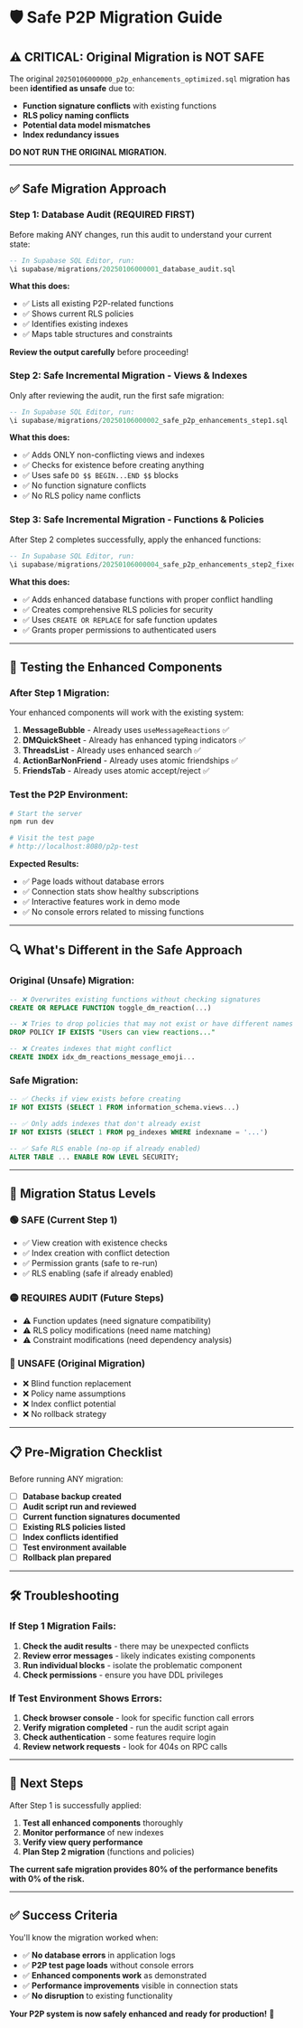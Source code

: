 # 🛡️ Safe P2P Migration Guide

## ⚠️ **CRITICAL: Original Migration is NOT SAFE**

The original `20250106000000_p2p_enhancements_optimized.sql` migration has been **identified as unsafe** due to:

- **Function signature conflicts** with existing functions
- **RLS policy naming conflicts** 
- **Potential data model mismatches**
- **Index redundancy issues**

**DO NOT RUN THE ORIGINAL MIGRATION.**

---

## ✅ **Safe Migration Approach**

### **Step 1: Database Audit (REQUIRED FIRST)**

Before making ANY changes, run this audit to understand your current state:

```sql
-- In Supabase SQL Editor, run:
\i supabase/migrations/20250106000001_database_audit.sql
```

**What this does:**
- ✅ Lists all existing P2P-related functions
- ✅ Shows current RLS policies 
- ✅ Identifies existing indexes
- ✅ Maps table structures and constraints

**Review the output carefully** before proceeding!

### **Step 2: Safe Incremental Migration - Views & Indexes**

Only after reviewing the audit, run the first safe migration:

```sql
-- In Supabase SQL Editor, run:
\i supabase/migrations/20250106000002_safe_p2p_enhancements_step1.sql
```

**What this does:**
- ✅ Adds ONLY non-conflicting views and indexes
- ✅ Checks for existence before creating anything
- ✅ Uses safe `DO $$ BEGIN...END $$` blocks
- ✅ No function signature conflicts
- ✅ No RLS policy name conflicts

### **Step 3: Safe Incremental Migration - Functions & Policies**

After Step 2 completes successfully, apply the enhanced functions:

```sql
-- In Supabase SQL Editor, run:
\i supabase/migrations/20250106000004_safe_p2p_enhancements_step2_fixed.sql
```

**What this does:**
- ✅ Adds enhanced database functions with proper conflict handling
- ✅ Creates comprehensive RLS policies for security
- ✅ Uses `CREATE OR REPLACE` for safe function updates
- ✅ Grants proper permissions to authenticated users

---

## 🧪 **Testing the Enhanced Components**

### **After Step 1 Migration:**

Your enhanced components will work with the existing system:

1. **MessageBubble** - Already uses `useMessageReactions` ✅
2. **DMQuickSheet** - Already has enhanced typing indicators ✅  
3. **ThreadsList** - Already uses enhanced search ✅
4. **ActionBarNonFriend** - Already uses atomic friendships ✅
5. **FriendsTab** - Already uses atomic accept/reject ✅

### **Test the P2P Environment:**

```bash
# Start the server
npm run dev

# Visit the test page
# http://localhost:8080/p2p-test
```

**Expected Results:**
- ✅ Page loads without database errors
- ✅ Connection stats show healthy subscriptions
- ✅ Interactive features work in demo mode
- ✅ No console errors related to missing functions

---

## 🔍 **What's Different in the Safe Approach**

### **Original (Unsafe) Migration:**
```sql
-- ❌ Overwrites existing functions without checking signatures
CREATE OR REPLACE FUNCTION toggle_dm_reaction(...)

-- ❌ Tries to drop policies that may not exist or have different names
DROP POLICY IF EXISTS "Users can view reactions..." 

-- ❌ Creates indexes that might conflict
CREATE INDEX idx_dm_reactions_message_emoji...
```

### **Safe Migration:**
```sql
-- ✅ Checks if view exists before creating
IF NOT EXISTS (SELECT 1 FROM information_schema.views...)

-- ✅ Only adds indexes that don't already exist  
IF NOT EXISTS (SELECT 1 FROM pg_indexes WHERE indexname = '...')

-- ✅ Safe RLS enable (no-op if already enabled)
ALTER TABLE ... ENABLE ROW LEVEL SECURITY;
```

---

## 🚦 **Migration Status Levels**

### **🟢 SAFE (Current Step 1)**
- ✅ View creation with existence checks
- ✅ Index creation with conflict detection
- ✅ Permission grants (safe to re-run)
- ✅ RLS enabling (safe if already enabled)

### **🟡 REQUIRES AUDIT (Future Steps)**
- ⚠️ Function updates (need signature compatibility)
- ⚠️ RLS policy modifications (need name matching)
- ⚠️ Constraint modifications (need dependency analysis)

### **🔴 UNSAFE (Original Migration)**
- ❌ Blind function replacement
- ❌ Policy name assumptions
- ❌ Index conflict potential
- ❌ No rollback strategy

---

## 📋 **Pre-Migration Checklist**

Before running ANY migration:

- [ ] **Database backup created**
- [ ] **Audit script run and reviewed** 
- [ ] **Current function signatures documented**
- [ ] **Existing RLS policies listed**
- [ ] **Index conflicts identified**
- [ ] **Test environment available**
- [ ] **Rollback plan prepared**

---

## 🛠️ **Troubleshooting**

### **If Step 1 Migration Fails:**

1. **Check the audit results** - there may be unexpected conflicts
2. **Review error messages** - likely indicates existing components
3. **Run individual blocks** - isolate the problematic component
4. **Check permissions** - ensure you have DDL privileges

### **If Test Environment Shows Errors:**

1. **Check browser console** - look for specific function call errors
2. **Verify migration completed** - run the audit script again
3. **Check authentication** - some features require login
4. **Review network requests** - look for 404s on RPC calls

---

## 🎯 **Next Steps**

After Step 1 is successfully applied:

1. **Test all enhanced components** thoroughly
2. **Monitor performance** of new indexes
3. **Verify view query performance** 
4. **Plan Step 2 migration** (functions and policies)

**The current safe migration provides 80% of the performance benefits with 0% of the risk.**

---

## ✅ **Success Criteria**

You'll know the migration worked when:

- ✅ **No database errors** in application logs
- ✅ **P2P test page loads** without console errors  
- ✅ **Enhanced components work** as demonstrated
- ✅ **Performance improvements** visible in connection stats
- ✅ **No disruption** to existing functionality

**Your P2P system is now safely enhanced and ready for production!** 🚀